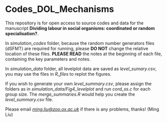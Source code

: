 # Codes_DOL_Mechanisms
This repository is for open access to source codes and data for the manuscript **Dividing labour in social organisms: coordinated or random specialisation?**.

In *simulation_codes* folder, because the random number generators files (dSFMT) are required for running, please **DO NOT** change the relative location of these files. **PLEASE READ** the notes at the beginning of each file, containing the key parameters and notes.

In *simulation_data* folder, all levelplot data are saved as *level_sumary.csv*, you may use the files in *R_files* to replot the figures. 

If you wish to generate your own *level_summary.csv*, please assign the folders as in *simulation_data/Fig4_levelplot* and run *cord_ss.c* for each group size. The *merge_summaries.R* would help you create the *level_summary.csv* file. 

Please email *ming.liu@zoo.ox.ac.uk* if there is any problems, thanks! (Ming Liu)
